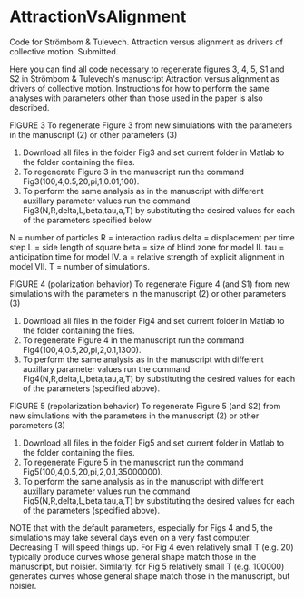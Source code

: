 # AttractionVsAlignment
Code for Strömbom &amp; Tulevech. Attraction versus alignment as drivers of collective motion. Submitted.

Here you can find all code necessary to regenerate figures 3, 4, 5, S1 and S2 in Strömbom & Tulevech's manuscript Attraction versus alignment as drivers of collective motion. Instructions for how to perform the same analyses with parameters other than those used in the paper is also described.

FIGURE 3
To regenerate Figure 3 from new simulations with the parameters in the manuscript (2) or other parameters (3) 

1. Download all files in the folder Fig3 and set current folder in Matlab to the folder containing the files.
2. To regenerate Figure 3 in the manuscript run the command Fig3(100,4,0.5,20,pi,1,0.01,100). 
3. To perform the same analysis as in the manuscript with different auxillary parameter values run the command Fig3(N,R,delta,L,beta,tau,a,T) by substituting the desired values for each of the parameters specified below

N = number of particles 
R = interaction radius 
delta = displacement per time step 
L = side length of square
beta = size of blind zone for model II.
tau = anticipation time for model IV.
a = relative strength of explicit alignment in model VII.
T = number of simulations.

FIGURE 4 (polarization behavior)
To regenerate Figure 4 (and S1) from new simulations with the parameters in the manuscript (2) or other parameters (3) 

1. Download all files in the folder Fig4 and set current folder in Matlab to the folder containing the files.
2. To regenerate Figure 4 in the manuscript run the command Fig4(100,4,0.5,20,pi,2,0.1,1300). 
3. To perform the same analysis as in the manuscript with different auxillary parameter values run the command Fig4(N,R,delta,L,beta,tau,a,T) by substituting the desired values for each of the parameters (specified above).

FIGURE 5 (repolarization behavior)
To regenerate Figure 5 (and S2) from new simulations with the parameters in the manuscript (2) or other parameters (3) 

1. Download all files in the folder Fig5 and set current folder in Matlab to the folder containing the files.
2. To regenerate Figure 5 in the manuscript run the command Fig5(100,4,0.5,20,pi,2,0.1,35000000).
3. To perform the same analysis as in the manuscript with different auxillary parameter values run the command Fig5(N,R,delta,L,beta,tau,a,T) by substituting the desired values for each of the parameters (specified above).


NOTE that with the default parameters, especially for Figs 4 and 5, the simulations may take several days even on a very fast computer. Decreasing T will speed things up. For Fig 4 even relatively small T (e.g. 20) typically produce curves whose general shape match those in the manuscript, but noisier. Similarly, for Fig 5 relatively small T (e.g. 100000) generates curves whose general shape match those in the manuscript, but noisier.
